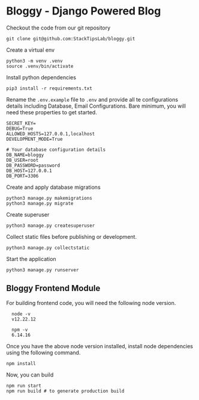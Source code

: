 # Bloggy - Django Powered Blog

Checkout the code from our git repository

    git clone git@github.com:StackTipsLab/bloggy.git

Create a virtual env
   
```shell
python3 -m venv .venv
source .venv/bin/activate
```

Install python dependencies

```shell
pip3 install -r requirements.txt
```

Rename the `.env.example` file to `.env` and provide all te configurations details including Database, Email Configurations. Bare minimum, you will need these properties to get started. 
```properties
SECRET_KEY=
DEBUG=True
ALLOWED_HOSTS=127.0.0.1,localhost
DEVELOPMENT_MODE=True

# Your database configuration details
DB_NAME=bloggy
DB_USER=root
DB_PASSWORD=password
DB_HOST=127.0.0.1
DB_PORT=3306
```

Create and apply database migrations

```shell
python3 manage.py makemigrations
python3 manage.py migrate
```

Create superuser

```shell
python3 manage.py createsuperuser
```


Collect static files before publishing or development.

```shell    
python3 manage.py collectstatic
```

Start the application

```shell
python3 manage.py runserver
```


## Bloggy Frontend Module

For building frontend code, you will need the following node version.

```shell
  node -v
  v12.22.12
  
  npm -v      
  6.14.16  
```

Once you have the above node version installed, install node dependencies using the following command.

```shell
npm install

```

Now, you can build 

```shell
npm run start
npm run build # to generate production build
```
